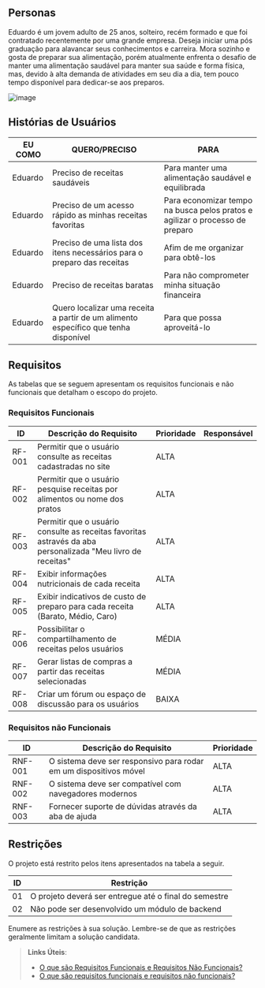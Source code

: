 ## Personas

Eduardo é um jovem adulto de 25 anos, solteiro, recém formado e que foi contratado recentemente por uma grande empresa. Deseja iniciar uma pós graduação para alavancar seus conhecimentos e carreira. Mora sozinho e gosta de preparar sua alimentação, porém atualmente enfrenta o desafio de manter uma alimentação saudável para manter sua saúde e forma física, mas, devido à alta demanda de atividades em seu dia a dia, tem pouco tempo disponível para dedicar-se aos preparos.

![image](https://github.com/ICEI-PUC-Minas-PMV-SI/pmv-si-2023-2-pe1-t1-gastrocode-pmv/assets/142272104/64b2798b-20fe-404d-9556-b24f3480acb6)


## Histórias de Usuários

| EU COMO | QUERO/PRECISO | PARA |
|--------------------|------------------------------------|----------------------------------------|
|Eduardo | Preciso de receitas saudáveis                                                       | Para manter uma alimentação saudável e equilibrada                           |
|Eduardo | Preciso de um acesso rápido as minhas receitas favoritas                            | Para economizar tempo na busca pelos pratos e agilizar o processo de preparo |
|Eduardo | Preciso de uma lista dos itens necessários para o preparo das receitas              | Afim de me organizar para obtê-los                                           |
|Eduardo | Preciso de receitas baratas                                                         | Para não comprometer minha situação financeira                               |
|Eduardo | Quero localizar uma receita a partir de um alimento específico que tenha disponível | Para que possa aproveitá-lo                                                  |

## Requisitos

As tabelas que se seguem apresentam os requisitos funcionais e não funcionais que detalham o escopo do projeto.

### Requisitos Funcionais

|ID    | Descrição do Requisito  | Prioridade | Responsável |
|------|-----------------------------------------|----| ----|
|RF-001| Permitir que o usuário consulte as receitas cadastradas no site                                             | ALTA  | |
|RF-002| Permitir que o usuário pesquise receitas por alimentos ou nome dos pratos                                   | ALTA  | |
|RF-003| Permitir que o usuário consulte as receitas favoritas astravés da aba personalizada "Meu livro de receitas" | ALTA  | |
|RF-004| Exibir informações nutricionais de cada receita                                                             | ALTA  | |
|RF-005| Exibir indicativos de custo de preparo para cada receita (Barato, Médio, Caro)                              | ALTA  | |
|RF-006| Possibilitar o compartilhamento de receitas pelos usuários                                                  | MÉDIA | |
|RF-007| Gerar listas de compras a partir das receitas selecionadas                                                  | MÉDIA | |
|RF-008| Criar um fórum ou espaço de discussão para os usuários                                                      | BAIXA | |


### Requisitos não Funcionais

|ID     | Descrição do Requisito  |Prioridade |
|-------|-------------------------|----|
|RNF-001| O sistema deve ser responsivo para rodar em um dispositivos móvel | ALTA | 
|RNF-002| O sistema deve ser compatível com navegadores modernos            | ALTA | 
|RNF-003| Fornecer suporte de dúvidas através da aba de ajuda               | ALTA | 

## Restrições

O projeto está restrito pelos itens apresentados na tabela a seguir.

|ID| Restrição                                             |
|--|-------------------------------------------------------|
|01| O projeto deverá ser entregue até o final do semestre |
|02| Não pode ser desenvolvido um módulo de backend        |


Enumere as restrições à sua solução. Lembre-se de que as restrições geralmente limitam a solução candidata.

> **Links Úteis**:
> - [O que são Requisitos Funcionais e Requisitos Não Funcionais?](https://codificar.com.br/requisitos-funcionais-nao-funcionais/)
> - [O que são requisitos funcionais e requisitos não funcionais?](https://analisederequisitos.com.br/requisitos-funcionais-e-requisitos-nao-funcionais-o-que-sao/)
